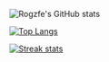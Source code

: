 ![Rogzfe's GitHub stats](https://github-readme-stats.vercel.app/api?username=rogafe&show_icons=true&theme=radical)

[![Top Langs](https://github-readme-stats.vercel.app/api/top-langs/?username=rogafe&langs_count=8&theme=radical)](https://github.com/rogafe)

[![Streak stats](https://github-readme-streak-stats.herokuapp.com/?user=rogafe&theme=dark&hide_border=true&background=FFFFFF00)](https://github.com/rogafe)

<!--
**rogafe/rogafe** is a ✨ _special_ ✨ repository because its `README.md` (this file) appears on your GitHub profile.

Here are some ideas to get you started:

- 🔭 I’m currently working on ...
- 🌱 I’m currently learning ...
- 👯 I’m looking to collaborate on ...
- 🤔 I’m looking for help with ...
- 💬 Ask me about ...
- 📫 How to reach me: ...
- 😄 Pronouns: ...
- ⚡ Fun fact: ...
-->
